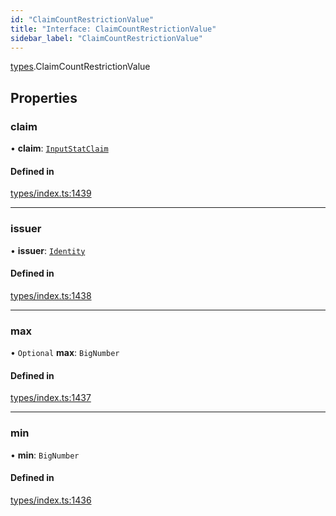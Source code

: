 ```yaml
---
id: "ClaimCountRestrictionValue"
title: "Interface: ClaimCountRestrictionValue"
sidebar_label: "ClaimCountRestrictionValue"
---
```


[types](../../../modules/Types/Types.md).ClaimCountRestrictionValue

## Properties

### claim

• **claim**: [`InputStatClaim`](../../../modules/Types/Types.md#inputstatclaim)

#### Defined in

[types/index.ts:1439](https://github.com/PolymeshAssociation/polymesh-sdk/blob/720afb69c/src/types/index.ts#L1439)

___

### issuer

• **issuer**: [`Identity`](../../../classes/API/Entities/Identity/Identity.md)

#### Defined in

[types/index.ts:1438](https://github.com/PolymeshAssociation/polymesh-sdk/blob/720afb69c/src/types/index.ts#L1438)

___

### max

• `Optional` **max**: `BigNumber`

#### Defined in

[types/index.ts:1437](https://github.com/PolymeshAssociation/polymesh-sdk/blob/720afb69c/src/types/index.ts#L1437)

___

### min

• **min**: `BigNumber`

#### Defined in

[types/index.ts:1436](https://github.com/PolymeshAssociation/polymesh-sdk/blob/720afb69c/src/types/index.ts#L1436)
